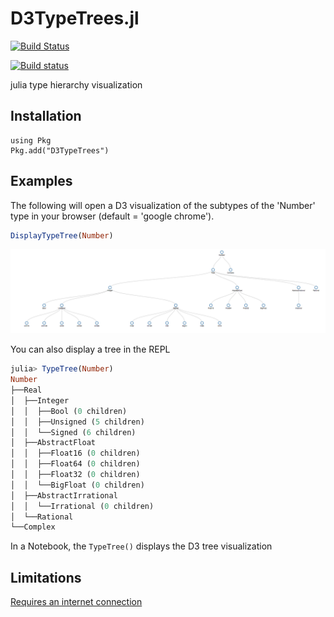 # D3TypeTrees.jl

[![Build Status](https://travis-ci.org/claytonpbarrows/D3TypeTrees.jl.svg?branch=master)](https://travis-ci.org/claytonpbarrows/D3TypeTrees.jl)

[![Build status](https://ci.appveyor.com/api/projects/status/gj8ndhle09g9dknt?svg=true)](https://ci.appveyor.com/project/claytonpbarrows/d3typetrees-jl)


julia type hierarchy visualization

## Installation

```
using Pkg
Pkg.add("D3TypeTrees")
```

## Examples

The following will open a D3 visualization of the subtypes of the 'Number' type in your browser (default = 'google chrome').

```julia
DisplayTypeTree(Number)
```

![Tree](Number-tree.png)

You can also display a tree in the REPL

```julia
julia> TypeTree(Number)
Number
├──Real
│  ├──Integer
│  │  ├──Bool (0 children)
│  │  ├──Unsigned (5 children)
│  │  └──Signed (6 children)
│  ├──AbstractFloat
│  │  ├──Float16 (0 children)
│  │  ├──Float64 (0 children)
│  │  ├──Float32 (0 children)
│  │  └──BigFloat (0 children)
│  ├──AbstractIrrational
│  │  └──Irrational (0 children)
│  └──Rational
└──Complex
```

In a Notebook, the `TypeTree()` displays the D3 tree visualization 


## Limitations

[Requires an internet connection](https://github.com/sisl/D3Trees.jl/blob/master/README.md#limitations)